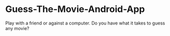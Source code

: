 # Guess-The-Movie-Android-App
Play with a friend or against a computer. Do you have what it takes to guess any movie?
